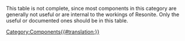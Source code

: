 This table is not complete, since most components in this category are
generally not useful or are internal to the workings of Resonite. Only
the useful or documented ones should be in this table.

[Category:Components{{#translation:}}](Category:Components{{#translation:}} "wikilink")